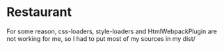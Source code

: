 # Restaurant
For some reason, css-loaders, style-loaders and HtmlWebpackPlugin are not working for me, so I had to put most of my sources in my dist/
